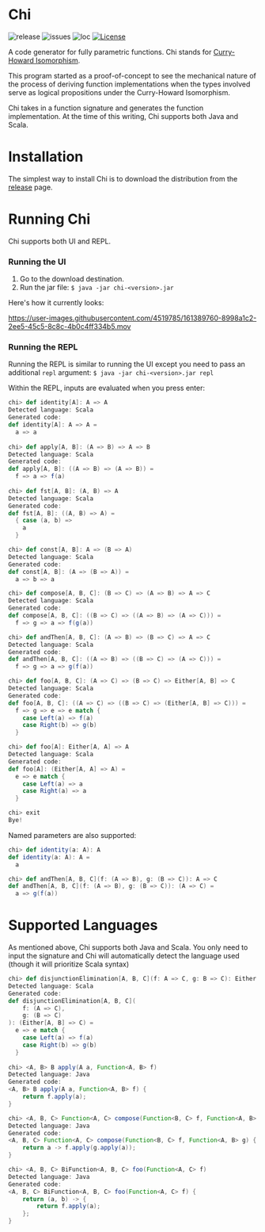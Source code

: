 
# Chi
![release](https://img.shields.io/github/v/release/melvic-ybanez/chi?include_prereleases) ![issues](https://img.shields.io/github/issues/melvic-ybanez/chi) ![loc](https://img.shields.io/tokei/lines/github/melvic-ybanez/chi)
[![License](https://img.shields.io/badge/license-MIT-green)](./LICENSE)

A code generator for fully parametric functions. 
Chi stands 
for [Curry-Howard Isomorphism](https://en.wikipedia.org/wiki/Curry%E2%80%93Howard_correspondence). 

This program started as a proof-of-concept to see the mechanical nature of the process of 
deriving function implementations when the types involved serve as logical propositions under the Curry-Howard Isomorphism.

Chi takes in a function signature and generates the function implementation. At 
the time of this writing, Chi supports both Java and Scala.

# Installation
The simplest way to install Chi is to download the distribution from the
[release](https://github.com/melvic-ybanez/chi/releases) page.

# Running Chi
Chi supports both UI and REPL. 

### Running the UI
1. Go to the download destination.
2. Run the jar file: `$ java -jar chi-<version>.jar`

Here's how it currently looks:

https://user-images.githubusercontent.com/4519785/161389760-8998a1c2-2ee5-45c5-8c8c-4b0c4ff334b5.mov

### Running the REPL
Running the REPL is similar to running the UI except you need to pass an additional
`repl` argument:
`$ java -jar chi-<version>.jar repl`

Within the REPL, inputs are evaluated when you press enter:

```scala
chi> def identity[A]: A => A
Detected language: Scala
Generated code:
def identity[A]: A => A =
  a => a
  
chi> def apply[A, B]: (A => B) => A => B
Detected language: Scala
Generated code:
def apply[A, B]: ((A => B) => (A => B)) =
  f => a => f(a)
  
chi> def fst[A, B]: (A, B) => A
Detected language: Scala
Generated code:
def fst[A, B]: ((A, B) => A) =
  { case (a, b) =>
    a
  }

chi> def const[A, B]: A => (B => A)
Detected language: Scala
Generated code:
def const[A, B]: (A => (B => A)) =
  a => b => a

chi> def compose[A, B, C]: (B => C) => (A => B) => A => C
Detected language: Scala
Generated code:
def compose[A, B, C]: ((B => C) => ((A => B) => (A => C))) =
  f => g => a => f(g(a))

chi> def andThen[A, B, C]: (A => B) => (B => C) => A => C
Detected language: Scala
Generated code:
def andThen[A, B, C]: ((A => B) => ((B => C) => (A => C))) =
  f => g => a => g(f(a))

chi> def foo[A, B, C]: (A => C) => (B => C) => Either[A, B] => C
Detected language: Scala
Generated code:
def foo[A, B, C]: ((A => C) => ((B => C) => (Either[A, B] => C))) =
  f => g => e => e match {
    case Left(a) => f(a)
    case Right(b) => g(b)
  }

chi> def foo[A]: Either[A, A] => A
Detected language: Scala
Generated code:
def foo[A]: (Either[A, A] => A) =
  e => e match {
    case Left(a) => a
    case Right(a) => a
  }

chi> exit
Bye!
```

Named parameters are also supported:

```scala
chi> def identity(a: A): A
def identity(a: A): A =
  a

chi> def andThen[A, B, C](f: (A => B), g: (B => C)): A => C
def andThen[A, B, C](f: (A => B), g: (B => C)): (A => C) =
  a => g(f(a))

```

# Supported Languages
As mentioned above, Chi supports both Java and Scala. You only need
to input the signature and Chi will automatically detect the language used
(though it will prioritize Scala syntax)

```scala
chi> def disjunctionElimination[A, B, C](f: A => C, g: B => C): Either[A, B] => C
Detected language: Scala
Generated code:
def disjunctionElimination[A, B, C](
    f: (A => C),
    g: (B => C)
): (Either[A, B] => C) =
  e => e match {
    case Left(a) => f(a)
    case Right(b) => g(b)
  }
  
chi> <A, B> B apply(A a, Function<A, B> f)
Detected language: Java
Generated code:
<A, B> B apply(A a, Function<A, B> f) {
    return f.apply(a);
}

chi> <A, B, C> Function<A, C> compose(Function<B, C> f, Function<A, B> g)
Detected language: Java
Generated code:
<A, B, C> Function<A, C> compose(Function<B, C> f, Function<A, B> g) {
    return a -> f.apply(g.apply(a));
}

chi> <A, B, C> BiFunction<A, B, C> foo(Function<A, C> f)
Detected language: Java
Generated code:
<A, B, C> BiFunction<A, B, C> foo(Function<A, C> f) {
    return (a, b) -> {
        return f.apply(a);
    };
}
```
